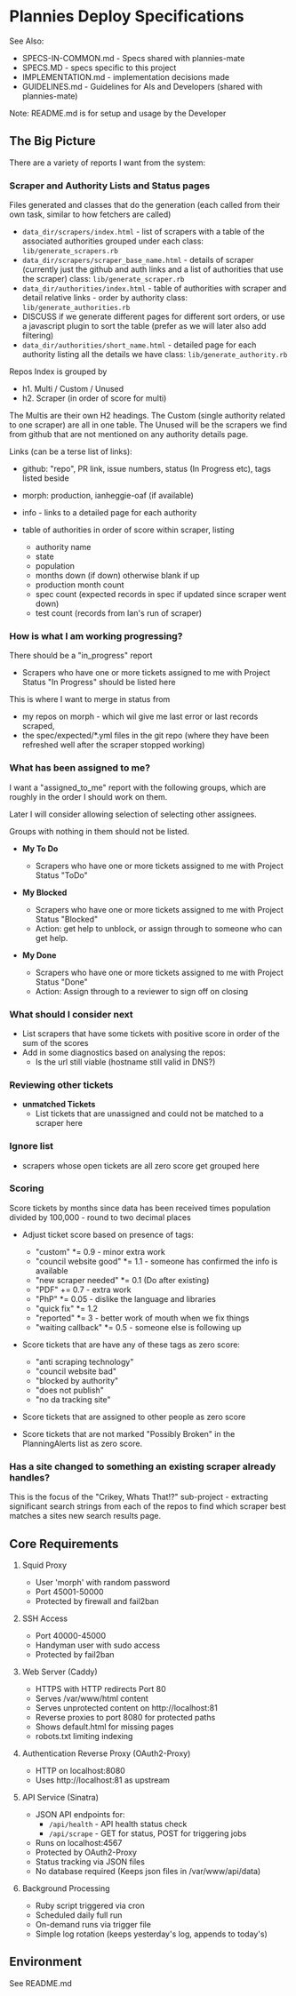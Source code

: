 # Plannies Deploy Specifications

See Also:

- SPECS-IN-COMMON.md - Specs shared with plannies-mate
- SPECS.MD - specs specific to this project
- IMPLEMENTATION.md - implementation decisions made
- GUIDELINES.md - Guidelines for AIs and Developers (shared with plannies-mate)

Note: README.md is for setup and usage by the Developer

## The Big Picture

There are a variety of reports I want from the system:

### Scraper and Authority Lists and Status pages

Files generated and classes that do the generation (each called from their own task, similar to how fetchers are called)

* `data_dir/scrapers/index.html` - list of scrapers with a table of the associated authorities grouped under each
  class: `lib/generate_scrapers.rb`
* `data_dir/scrapers/scraper_base_name.html` - details of scraper (currently just the github and auth links and a list of
  authorities that use the scraper)
  class: `lib/generate_scraper.rb`
* `data_dir/authorities/index.html` - table of authorities with scraper and detail relative links - order by authority
  class: `lib/generate_authorities.rb`
* DISCUSS if we generate different pages for different sort orders, or use a javascript plugin to sort the table (prefer
  as we will later also add filtering)
* `data_dir/authorities/short_name.html` - detailed page for each authority listing all the details we have
  class: `lib/generate_authority.rb`

Repos Index is grouped by

* h1. Multi / Custom / Unused
* h2. Scraper (in order of score for multi)

The Multis are their own H2 headings. The Custom (single authority related to one scraper) are all in one table. The
Unused will be the scrapers we find from github that are not mentioned on any authority details page.

Links (can be a terse list of links):

* github: "repo", PR link, issue numbers, status (In Progress etc), tags listed beside
* morph: production, ianheggie-oaf (if available)
* info - links to a detailed page for each authority

* table of authorities in order of score within scraper, listing
    * authority name
    * state
    * population
    * months down (if down) otherwise blank if up
    * production month count
    * spec count (expected records in spec if updated since scraper went down)
    * test count (records from Ian's run of scraper)

### How is what I am working progressing?

There should be a "in_progress" report

* Scrapers who have one or more tickets assigned to me with Project Status "In Progress" should be listed here

This is where I want to merge in status from

* my repos on morph - which wil give me last error or last records scraped,
* the spec/expected/*.yml files in the git repo (where they have been refreshed well after the scraper stopped working)

### What has been assigned to me?

I want a "assigned_to_me" report with the following groups, which are roughly in the order I should work on them.

Later I will consider allowing selection of selecting other assignees.

Groups with nothing in them should not be listed.

* **My To Do**
    * Scrapers who have one or more tickets assigned to me with Project Status "ToDo"

* **My Blocked**
    * Scrapers who have one or more tickets assigned to me with Project Status "Blocked"
    * Action: get help to unblock, or assign through to someone who can get help.

* **My Done**
    * Scrapers who have one or more tickets assigned to me with Project Status "Done"
    * Action: Assign through to a reviewer to sign off on closing

### What should I consider next

* List scrapers that have some tickets with positive score in order of the sum of the scores
* Add in some diagnostics based on analysing the repos:
    * Is the url still viable (hostname still valid in DNS?)

### Reviewing other tickets

* **unmatched Tickets**
    * List tickets that are unassigned and could not be matched to a scraper here

### Ignore list

* scrapers whose open tickets are all zero score get grouped here

### Scoring

Score tickets by months since data has been received times population divided by 100,000 - round to two decimal places

* Adjust ticket score based on presence of tags:
    * "custom" *= 0.9 - minor extra work
    * "council website good" *= 1.1 - someone has confirmed the info is available
    * "new scraper needed" *= 0.1 (Do after existing)
    * "PDF" += 0.7 - extra work
    * "PhP" *= 0.05 - dislike the language and libraries
    * "quick fix" *= 1.2
    * "reported" *= 3 - better work of mouth when we fix things
    * "waiting callback" *= 0.5 - someone else is following up

* Score tickets that are have any of these tags as zero score:
    * "anti scraping technology"
    * "council website bad"
    * "blocked by authority"
    * "does not publish"
    * "no da tracking site"

* Score tickets that are assigned to other people as zero score

* Score tickets that are not marked "Possibly Broken" in the PlanningAlerts list as zero score.

### Has a site changed to something an existing scraper already handles?

This is the focus of the "Crikey, Whats That!?" sub-project - extracting significant search strings from each of the
repos to find which scraper best matches a sites new search results page.

## Core Requirements

1. Squid Proxy
    - User 'morph' with random password
    - Port 45001-50000
    - Protected by firewall and fail2ban

2. SSH Access
    - Port 40000-45000
    - Handyman user with sudo access
    - Protected by fail2ban

3. Web Server (Caddy)
    - HTTPS with HTTP redirects Port 80
    - Serves /var/www/html content
    - Serves unprotected content on http://localhost:81
    - Reverse proxies to port 8080 for protected paths
    - Shows default.html for missing pages
    - robots.txt limiting indexing

4. Authentication Reverse Proxy (OAuth2-Proxy)
    - HTTP on localhost:8080
    - Uses http://localhost:81 as upstream

5. API Service (Sinatra)
    - JSON API endpoints for:
        - `/api/health` - API health status check
        - `/api/scrape` - GET for status, POST for triggering jobs
    - Runs on localhost:4567
    - Protected by OAuth2-Proxy
    - Status tracking via JSON files
    - No database required (Keeps json files in /var/www/api/data)

6. Background Processing
    - Ruby script triggered via cron
    - Scheduled daily full run
    - On-demand runs via trigger file
    - Simple log rotation (keeps yesterday's log, appends to today's)

## Environment

See README.md
